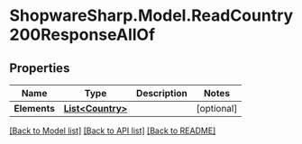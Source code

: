 # ShopwareSharp.Model.ReadCountry200ResponseAllOf

## Properties

Name | Type | Description | Notes
------------ | ------------- | ------------- | -------------
**Elements** | [**List&lt;Country&gt;**](Country.md) |  | [optional] 

[[Back to Model list]](../../README.md#documentation-for-models) [[Back to API list]](../../README.md#documentation-for-api-endpoints) [[Back to README]](../../README.md)

